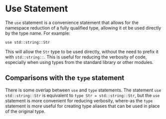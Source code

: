 # Use Statement

The `use` statement is a convenience statement that allows for the namespace reduction of a fully qualified type,
allowing it ot be used directly by the type name. For example:

```S++
use std::string::Str
```

This will allow the `Str` type to be used directly, without the need to prefix it with `std::string::`. This is useful
for reducing the verbosity of code, especially when using types from the standard library or other modules.

## Comparisons with the `type` statement

There is some overlap between `use` and `type` statements. The statement `use std::string::Str` is equivalent to
`type Str = std::string::Str`, but the `use` statement is more convenient for reducing verbosity, where-as the `type`
statement is more useful for creating type aliases that can be used in place of the original type.
